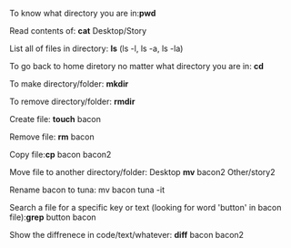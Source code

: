 To know what directory you are in:**pwd**

Read contents of: **cat** Desktop/Story

List all of files in directory: **ls** (ls -l, ls -a, ls -la)

To go back to home diretory no matter what directory you are in: **cd**

To make directory/folder: **mkdir**

To remove directory/folder: **rmdir**

Create file: **touch** bacon

Remove file: **rm** bacon

Copy file:**cp** bacon bacon2

Move file to another directory/folder: Desktop **mv** bacon2 Other/story2

Rename bacon to tuna: mv bacon tuna -it

Search a file for a specific key or text (looking for word 'button' in bacon file):**grep** button bacon

Show the diffrenece in code/text/whatever: **diff** bacon bacon2






